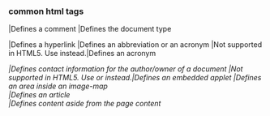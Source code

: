 ### common html tags

<!--...-->|Defines a comment
<!DOCTYPE>|Defines the document type
<a>|Defines a hyperlink
<abbr>|Defines an abbreviation or an acronym
<acronym>|Not supported in HTML5. Use <abbr> instead.|Defines an acronym
<address>|Defines contact information for the author/owner of a document
<applet>|Not supported in HTML5. Use <embed> or <object> instead.|Defines an embedded applet
<area>|Defines an area inside an image-map
<article>|Defines an article
<aside>|Defines content aside from the page content
<audio>|Defines sound content
<b>|Defines bold text
<base>|Specifies the base URL/target for all relative URLs in a document
<basefont>|Not supported in HTML5. Use CSS instead.|Specifies a default color, size, and font for all text in a document
<bdi>|Isolates a part of text that might be formatted in a different direction from other text outside it
<bdo>|Overrides the current text direction
<big>|Not supported in HTML5. Use CSS instead.|Defines big text
<blockquote>|Defines a section that is quoted from another source
<body>|Defines the document's body
<br>|Defines a single line break
<button>|Defines a clickable button
<canvas>|Used to draw graphics, on the fly, via scripting (usually JavaScript)
<caption>|Defines a table caption
<center>|Not supported in HTML5. Use CSS instead.|Defines centered text
<cite>|Defines the title of a work
<code>|Defines a piece of computer code
<col>|Specifies column properties for each column within a <colgroup> element 
<colgroup>|Specifies a group of one or more columns in a table for formatting
<data>|Links the given content with a machine-readable translation
<datalist>|Specifies a list of pre-defined options for input controls
<dd>|Defines a description/value of a term in a description list
<del>|Defines text that has been deleted from a document
<details>|Defines additional details that the user can view or hide
<dfn>|Represents the defining instance of a term
<dialog>|Defines a dialog box or window
<dir>|Not supported in HTML5. Use <ul> instead.|Defines a directory list
<div>|Defines a section in a document
<dl>|Defines a description list
<dt>|Defines a term/name in a description list
<em>|Defines emphasized text 
<embed>|Defines a container for an external (non-HTML) application
<fieldset>|Groups related elements in a form
<figcaption>|Defines a caption for a <figure> element
<figure>|Specifies self-contained content
<font>|Not supported in HTML5. Use CSS instead.|Defines font, color, and size for text
<footer>|Defines a footer for a document or section
<form>|Defines an HTML form for user input
<frame>|Not supported in HTML5.|Defines a window (a frame) in a frameset
<frameset>|Not supported in HTML5.|Defines a set of frames
<h1> to <h6>|Defines HTML headings
<head>|Defines information about the document
<header>|Defines a header for a document or section
<hr>|Defines a thematic change in the content
<html>|Defines the root of an HTML document
<i>|Defines a part of text in an alternate voice or mood
<iframe>|Defines an inline frame
<img>|Defines an image
<input>|Defines an input control
<ins>|Defines a text that has been inserted into a document
<kbd>|Defines keyboard input
<label>|Defines a label for an <input> element
<legend>|Defines a caption for a <fieldset> element
<li>|Defines a list item
<link>|Defines the relationship between a document and an external resource (most used to link to style sheets)
<main>|Specifies the main content of a document
<map>|Defines a client-side image-map
<mark>|Defines marked/highlighted text
<meta>|Defines metadata about an HTML document
<meter>|Defines a scalar measurement within a known range (a gauge)
<nav>|Defines navigation links
<noframes>|Not supported in HTML5.|Defines an alternate content for users that do not support frames
<noscript>|Defines an alternate content for users that do not support client-side scripts
<object>|Defines an embedded object
<ol>|Defines an ordered list
<optgroup>|Defines a group of related options in a drop-down list
<option>|Defines an option in a drop-down list
<output>|Defines the result of a calculation
<p>|Defines a paragraph
<param>|Defines a parameter for an object
<picture>|Defines a container for multiple image resources
<pre>|Defines preformatted text
<progress>|Represents the progress of a task
<q>|Defines a short quotation
<rp>|Defines what to show in browsers that do not support ruby annotations
<rt>|Defines an explanation/pronunciation of characters (for East Asian typography)
<ruby>|Defines a ruby annotation (for East Asian typography)
<s>|Defines text that is no longer correct
<samp>|Defines sample output from a computer program
<script>|Defines a client-side script
<section>|Defines a section in a document
<select>|Defines a drop-down list
<small>|Defines smaller text
<source>|Defines multiple media resources for media elements (<video> and <audio>)
<span>|Defines a section in a document
<strike>|Not supported in HTML5. Use <del> or <s> instead.|Defines strikethrough text
<strong>|Defines important text
<style>|Defines style information for a document
<sub>|Defines subscripted text
<summary>|Defines a visible heading for a <details> element
<sup>|Defines superscripted text
<svg>|Defines a container for SVG graphics
<table>|Defines a table
<tbody>|Groups the body content in a table
<td>|Defines a cell in a table
<template>|Defines a template
<textarea>|Defines a multiline input control (text area)
<tfoot>|Groups the footer content in a table
<th>|Defines a header cell in a table
<thead>|Groups the header content in a table
<time>|Defines a date/time
<title>|Defines a title for the document
<tr>|Defines a row in a table
<track>|Defines text tracks for media elements (<video> and <audio>)
<tt>|Not supported in HTML5. Use CSS instead.|Defines teletype text
<u>|Defines text that should be stylistically different from normal text
<ul>|Defines an unordered list
<var>|Defines a variable
<video>|Defines a video or movie
<wbr>|Defines a possible line-break
